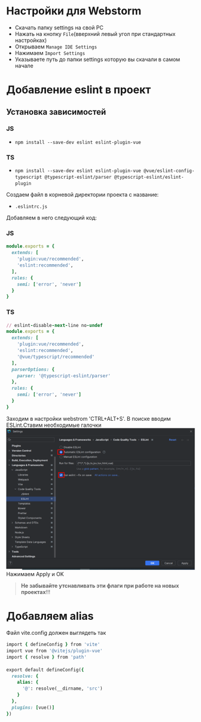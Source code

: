 # Настройки для Webstorm
- Скачать папку settings на свой PC
- Нажать на кнопку `File`(вверхний левый угол при стандартных настройках)
- Открываем `Manage IDE Settings`
- Нажимаем `Import Settings`
- Указываете путь до папки settings которую вы скачали в самом начале

# Добавление eslint в проект
## Установка зависимостей
### JS
- `npm install --save-dev eslint eslint-plugin-vue`
### TS
- `npm install --save-dev eslint eslint-plugin-vue @vue/eslint-config-typescript @typescript-eslint/parser @typescript-eslint/eslint-plugin`

Создаем файл в корневой директории проекта с название:
- `.eslintrc.js`

Добавляем в него следующий код:
### JS

```rb
module.exports = {
  extends: [
    'plugin:vue/recommended',
    'eslint:recommended',
  ],
  rules: {
    semi: ['error', 'never']
  }
}
```
### TS
```rb
// eslint-disable-next-line no-undef
module.exports = {
  extends: [
    'plugin:vue/recommended',
    'eslint:recommended',
    '@vue/typescript/recommended'
  ],
  parserOptions: {
    parser: '@typescript-eslint/parser'
  },
  rules: {
    semi: ['error', 'never']
  }
}
```

Заходим в настройки webstrom 'CTRL+ALT+S'. В поиске вводим ESLint.Ставим необходимые галочки
![Ставим необходимые галочки](./img/WS_settings_eslint.png)
Нажимаем Apply и OK

> **Не забывайте утснавливать эти флаги при работе на новых проектах**!!!
# Добавляем alias
Файл vite.config должен выглядеть так
```rb
import { defineConfig } from 'vite'
import vue from '@vitejs/plugin-vue'
import { resolve } from 'path'

export default defineConfig({
  resolve: {
    alias: {
      '@': resolve(__dirname, 'src')
    }
  },
  plugins: [vue()]
})
```